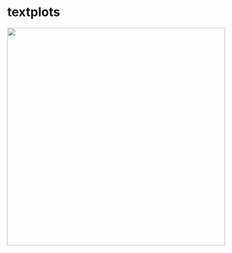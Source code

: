 # textplots

<img src="https://github.com/loony-bean/textplots-rs/blob/master/doc/demo.png" width="500">
